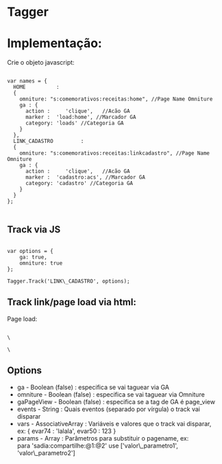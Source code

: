 Tagger
======

Implementação:
==============


Crie o objeto javascript:
<pre>
<code>
var names = {
  HOME			: 
  { 
    omniture: "s:comemorativos:receitas:home", //Page Name Omniture
    ga : {
      action :     'clique',   //Acão GA
      marker :  'load:home', //Marcador GA
      category: 'loads' //Categoria GA
    }
  },
  LINK_CADASTRO			: 
  { 
    omniture: "s:comemorativos:receitas:linkcadastro", //Page Name Omniture
    ga : {
      action :     'clique',   //Acão GA
      marker :  'cadastro:acs', //Marcador GA
      category: 'cadastro' //Categoria GA
    }
  }
};
</code>
</pre>

## Track via JS
<pre>
<code>
var options = {
	ga: true,
	omniture: true
};

Tagger.Track('LINK\_CADASTRO', options);
</code></pre>


## Track link/page load via html:
Page load:
<pre><code>
\<body data-tag="load" data-omniture="true" data-ga="true" data-gapageview="true" data-name="HOME"\>

\<a data-tag="link" data-omniture="true" data-ga="true" data-name="LINK\_CADASTRO"\>
</pre></code>


## Options
<ul>
<li> ga - Boolean (false) : especifica se vai taguear via GA </li>
<li> omniture - Boolean (false) : especifica se vai taguear via Omniture </li>
<li> gaPageView - Boolean (false) : especifica se a tag de GA é page_view </li>
<li> events - String : Quais eventos (separado por vírgula) o track vai disparar</li>
<li> vars - AssociativeArray : Variáveis e valores que o track vai disparar, <br />ex:  { evar74 : 'lalala', evar50 : 123 }</li>
<li> params - Array : Parâmetros para substituir o pagename, ex: <br /> para 'sadia:compartilhe:@1:@2' use ['valor\_parametro1', 'valor\_parametro2'] </li>
</ul>
